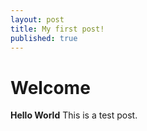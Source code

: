 ```yaml
---
layout: post
title: My first post!
published: true
---
```


# Welcome

**Hello World** This is a test post.
